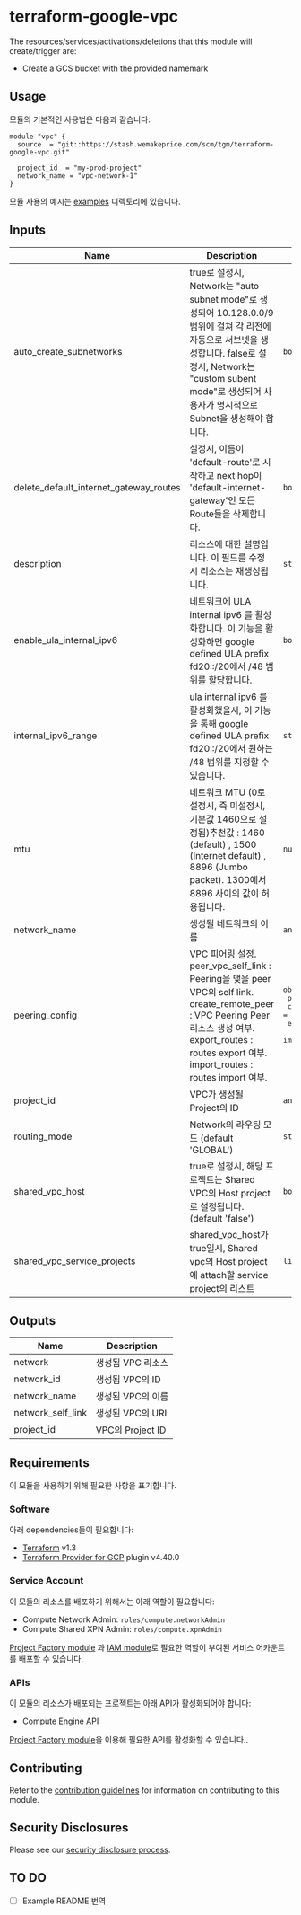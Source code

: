# terraform-google-vpc
The resources/services/activations/deletions that this module will create/trigger are:

- Create a GCS bucket with the provided namemark

## Usage

모듈의 기본적인 사용법은 다음과 같습니다:

```hcl
module "vpc" {
  source  = "git::https://stash.wemakeprice.com/scm/tgm/terraform-google-vpc.git"

  project_id  = "my-prod-project"
  network_name = "vpc-network-1"
}
```

모듈 사용의 예시는 [examples](./examples/) 디렉토리에 있습니다.

<!-- BEGINNING OF PRE-COMMIT-TERRAFORM DOCS HOOK -->
## Inputs

| Name | Description | Type | Default | Required |
|------|-------------|------|---------|:--------:|
| auto\_create\_subnetworks | true로 설정시, Network는 "auto subnet mode"로 생성되어 10.128.0.0/9 범위에 걸쳐 각 리전에 자동으로 서브넷을 생성합니다. false로 설정시, Network는 "custom subent mode"로 생성되어 사용자가 명시적으로 Subnet을 생성해야 합니다. | `bool` | `false` | no |
| delete\_default\_internet\_gateway\_routes | 설정시, 이름이 'default-route'로 시작하고 next hop이 'default-internet-gateway'인 모든 Route들을 삭제합니다. | `bool` | `false` | no |
| description | 리소스에 대한 설명입니다. 이 필드를 수정 시 리소스는 재생성됩니다. | `string` | `""` | no |
| enable\_ula\_internal\_ipv6 | 네트워크에 ULA internal ipv6 를 활성화합니다. 이 기능을 활성화하면 google defined ULA prefix fd20::/20에서 /48 범위를 할당합니다. | `bool` | `false` | no |
| internal\_ipv6\_range | ula internal ipv6 를 활성화했을시, 이 기능을 통해 google defined ULA prefix fd20::/20에서 원하는 /48 범위를 지정할 수 있습니다. | `string` | `""` | no |
| mtu | 네트워크 MTU (0로 설정시, 즉 미설정시, 기본값 1460으로 설정됨)추천값 : 1460 (default) , 1500 (Internet default) , 8896 (Jumbo packet). 1300에서 8896 사이의 값이 허용됩니다. | `number` | `0` | no |
| network\_name | 생성될 네트워크의 이름 | `any` | n/a | yes |
| peering\_config | VPC 피어링 설정. <br /> peer_vpc_self_link : Peering을 맺을 peer VPC의 self link.<br />create_remote_peer : VPC Peering Peer 리소스 생성 여부.<br /> export_routes : routes export 여부.<br /> import_routes : routes import 여부.| <pre>object({<br>    peer_vpc_self_link = string<br>    create_remote_peer = optional(bool, true)<br>    export_routes = optional(bool)<br>    import_routes = optional(bool) })</pre> | `null` | no |
| project\_id | VPC가 생성될 Project의 ID | `any` | n/a | yes |
| routing\_mode | Network의 라우팅 모드 (default 'GLOBAL') | `string` | `"GLOBAL"` | no |
| shared\_vpc\_host | true로 설정시, 해당 프로젝트는 Shared VPC의 Host project로 설정됩니다. (default 'false') | `bool` | `false` | no |
| shared\_vpc\_service\_projects | shared_vpc_host가 true일시, Shared vpc의 Host project에 attach할 service project의 리스트 | `list(string)` | `[]` | no |

## Outputs

| Name | Description |
|------|-------------|
| network | 생성됨 VPC 리소스 |
| network\_id | 생성됨 VPC의 ID |
| network\_name | 생성된 VPC의 이름 |
| network\_self\_link | 생성된 VPC의 URI |
| project\_id | VPC의 Project ID |

<!-- END OF PRE-COMMIT-TERRAFORM DOCS HOOK -->

## Requirements

이 모듈을 사용하기 위해 필요한 사항을 표기합니다.

### Software

아래 dependencies들이 필요합니다:

- [Terraform][terraform] v1.3
- [Terraform Provider for GCP][terraform-provider-gcp] plugin v4.40.0

### Service Account

이 모듈의 리소스를 배포하기 위해서는 아래 역할이 필요합니다:

- Compute Network Admin: `roles/compute.networkAdmin`
- Compute Shared XPN Admin: `roles/compute.xpnAdmin`

[Project Factory module][project-factory-module] 과
[IAM module][iam-module]로 필요한 역할이 부여된 서비스 어카운트를 배포할 수 있습니다.

### APIs

이 모듈의 리소스가 배포되는 프로젝트는 아래 API가 활성화되어야 합니다:

- Compute Engine API

[Project Factory module][project-factory-module]을 이용해 필요한 API를 활성화할 수 있습니다..

## Contributing

Refer to the [contribution guidelines](./CONTRIBUTING.md) for
information on contributing to this module.

[iam-module]: https://registry.terraform.io/modules/terraform-google-modules/iam/google
[project-factory-module]: https://registry.terraform.io/modules/terraform-google-modules/project-factory/google
[terraform-provider-gcp]: https://www.terraform.io/docs/providers/google/index.html
[terraform]: https://www.terraform.io/downloads.html

## Security Disclosures

Please see our [security disclosure process](./SECURITY.md).

## TO DO

- [ ] Example README 번역
